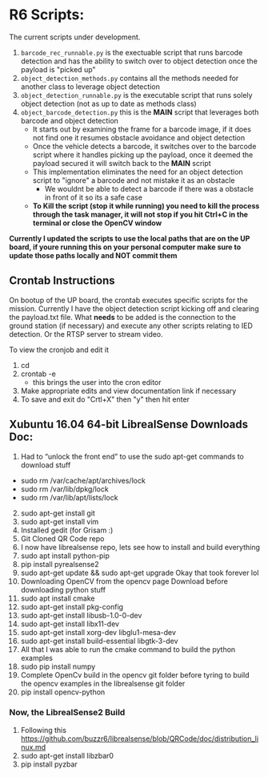 # R6 Scripts:

The current scripts under development.
1. `barcode_rec_runnable.py` is the exectuable script that runs barcode detection and has the ability to switch over to object detection once the payload is "picked up"
2. `object_detection_methods.py` contains all the methods needed for another class to leverage object detection
3. `object_detection_runnable.py` is the executable script that runs solely object detection (not as up to date as methods class)
4. `object_barcode_detection.py` this is the **MAIN** script that leverages both barcode and object detection
    * It starts out by examining the frame for a barcode image, if it does not find one it resumes obstacle avoidance and object detection
    * Once the vehicle detects a barcode, it switches over to the barcode script where it handles picking up the payload, once it deemed the payload secured it will switch back to the **MAIN** script
    * This implementation eliminates the need for an object detection script to "ignore" a barcode and not mistake it as an obstacle
        * We wouldnt be able to detect a barcode if there was a obstacle in front of it so its a safe case
    * **To Kill the script (stop it while running) you need to kill the process through the task manager, it will not stop if you hit Ctrl+C in the terminal or close the OpenCV window**

**Currently I updated the scripts to use the local paths that are on the UP board, if youre running this on your personal computer make sure to update those paths locally and NOT commit them**

## Crontab Instructions

On bootup of the UP board, the crontab executes specific scripts for the mission.  Currently I have the object detection script kicking off and clearing the payload.txt file.  What **needs** to be added is the connection to the ground station (if necessary) and execute any other scripts relating to IED detection. Or the RTSP server to stream video.

To view the cronjob and edit it
1. cd
2. crontab -e
    *  this brings the user into the cron editor
3. Make appropriate edits and view documentation link if necessary
4. To save and exit do "Crtl+X" then "y" then hit enter

## Xubuntu 16.04 64-bit LibrealSense Downloads Doc:

1. Had to “unlock the front end” to use the sudo apt-get commands to download stuff
* sudo rm /var/cache/apt/archives/lock
* sudo rm /var/lib/dpkg/lock
* sudo rm /var/lib/apt/lists/lock

2. sudo apt-get install git
3. sudo apt-get install vim
4. Installed gedit (for Grisam :)
5. Git Cloned QR Code repo
6. I now have librealsense repo, lets see how to install and build everything
7. sudo apt install python-pip
8. pip install pyrealsense2
9. sudo apt-get update && sudo apt-get upgrade
Okay that took forever lol
10. Downloading OpenCV from the opencv page
Download before downloading python stuff
11. sudo apt install cmake
12. sudo apt-get install pkg-config
13. sudo apt-get install libusb-1.0-0-dev
14. sudo apt-get install libx11-dev
15. sudo apt-get install xorg-dev libglu1-mesa-dev
16. sudo apt-get install build-essential libgtk-3-dev
17. All that I was able to run the cmake command to build the python examples
18. sudo pip install numpy
19. Complete OpenCv build in the opencv git folder before tyring to build the opencv examples in the librealsense git folder
20. pip install opencv-python


### Now, the LibrealSense2 Build
1. Following this https://github.com/buzzr6/librealsense/blob/QRCode/doc/distribution_linux.md
2. sudo apt-get install libzbar0
3. pip install pyzbar
